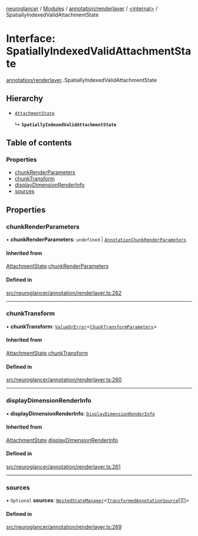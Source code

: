 [neuroglancer](../README.md) / [Modules](../modules.md) / [annotation/renderlayer](../modules/annotation_renderlayer.md) / [<internal\>](../modules/annotation_renderlayer._internal_.md) / SpatiallyIndexedValidAttachmentState

# Interface: SpatiallyIndexedValidAttachmentState

[annotation/renderlayer](../modules/annotation_renderlayer.md).[<internal>](../modules/annotation_renderlayer._internal_.md).SpatiallyIndexedValidAttachmentState

## Hierarchy

- [`AttachmentState`](annotation_renderlayer._internal_.AttachmentState.md)

  ↳ **`SpatiallyIndexedValidAttachmentState`**

## Table of contents

### Properties

- [chunkRenderParameters](annotation_renderlayer._internal_.SpatiallyIndexedValidAttachmentState.md#chunkrenderparameters)
- [chunkTransform](annotation_renderlayer._internal_.SpatiallyIndexedValidAttachmentState.md#chunktransform)
- [displayDimensionRenderInfo](annotation_renderlayer._internal_.SpatiallyIndexedValidAttachmentState.md#displaydimensionrenderinfo)
- [sources](annotation_renderlayer._internal_.SpatiallyIndexedValidAttachmentState.md#sources)

## Properties

### chunkRenderParameters

• **chunkRenderParameters**: `undefined` \| [`AnnotationChunkRenderParameters`](annotation_renderlayer._internal_.AnnotationChunkRenderParameters.md)

#### Inherited from

[AttachmentState](annotation_renderlayer._internal_.AttachmentState.md).[chunkRenderParameters](annotation_renderlayer._internal_.AttachmentState.md#chunkrenderparameters)

#### Defined in

[src/neuroglancer/annotation/renderlayer.ts:262](https://github.com/ActiveBrainAtlas2/neuroglancer/blob/1beb5d34/src/neuroglancer/annotation/renderlayer.ts#L262)

___

### chunkTransform

• **chunkTransform**: [`ValueOrError`](../modules/util_error.md#valueorerror)<[`ChunkTransformParameters`](annotation_annotation_layer_state._internal_.ChunkTransformParameters.md)\>

#### Inherited from

[AttachmentState](annotation_renderlayer._internal_.AttachmentState.md).[chunkTransform](annotation_renderlayer._internal_.AttachmentState.md#chunktransform)

#### Defined in

[src/neuroglancer/annotation/renderlayer.ts:260](https://github.com/ActiveBrainAtlas2/neuroglancer/blob/1beb5d34/src/neuroglancer/annotation/renderlayer.ts#L260)

___

### displayDimensionRenderInfo

• **displayDimensionRenderInfo**: [`DisplayDimensionRenderInfo`](annotation_base._internal_.DisplayDimensionRenderInfo.md)

#### Inherited from

[AttachmentState](annotation_renderlayer._internal_.AttachmentState.md).[displayDimensionRenderInfo](annotation_renderlayer._internal_.AttachmentState.md#displaydimensionrenderinfo)

#### Defined in

[src/neuroglancer/annotation/renderlayer.ts:261](https://github.com/ActiveBrainAtlas2/neuroglancer/blob/1beb5d34/src/neuroglancer/annotation/renderlayer.ts#L261)

___

### sources

• `Optional` **sources**: [`NestedStateManager`](annotation_renderlayer._internal_.NestedStateManager.md)<[`TransformedAnnotationSource`](annotation_renderlayer._internal_.TransformedAnnotationSource.md)[][]\>

#### Defined in

[src/neuroglancer/annotation/renderlayer.ts:269](https://github.com/ActiveBrainAtlas2/neuroglancer/blob/1beb5d34/src/neuroglancer/annotation/renderlayer.ts#L269)
